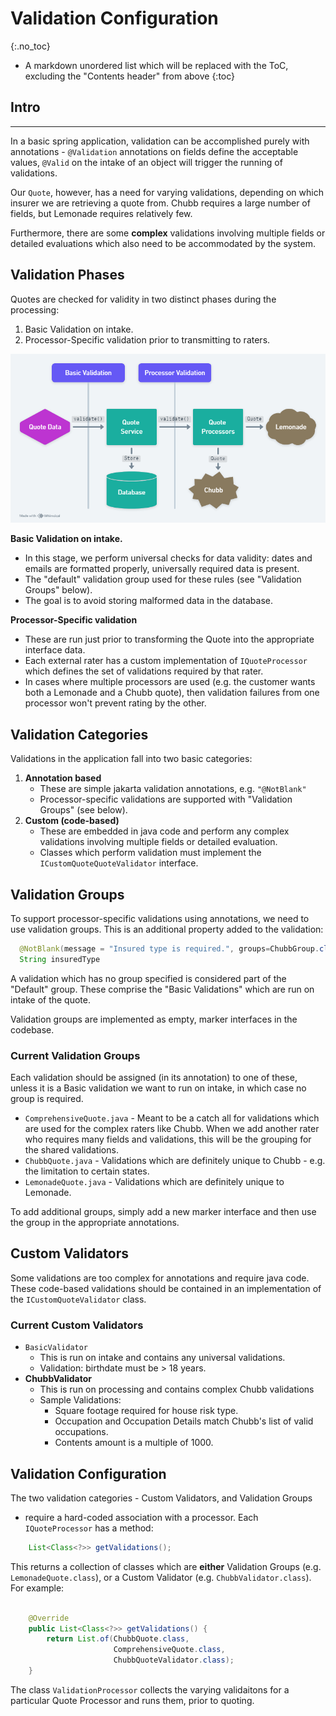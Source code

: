 # Validation Configuration
{:.no_toc}

<nav>

* A markdown unordered list which will be replaced with the ToC, excluding the "Contents header" from above
{:toc}

</nav>

## Intro

<hr/>

In a basic spring application, validation can be accomplished purely with
annotations - `@Validation` annotations on fields define the acceptable values,
`@Valid` on the intake of an object will trigger the running of validations.

Our `Quote`, however, has a need for varying validations, depending on which
insurer we are retrieving a quote from. Chubb requires a large number of
fields, but Lemonade requires relatively few.

Furthermore, there are some **complex** validations involving multiple fields
or detailed evaluations which also need to be accommodated by the system.


## Validation Phases

Quotes are checked for validity in two distinct phases during the processing:

1. Basic Validation on intake.
2. Processor-Specific validation prior to transmitting to raters.

![Validation Phases](../assets/images/ValidationPhases_01.png)

**Basic Validation on intake.**

- In this stage, we perform universal checks for data validity: dates and
  emails are formatted properly, universally required data is present.
- The "default" validation group used for these rules (see "Validation Groups" below).
- The goal is to avoid storing malformed data in the database.

**Processor-Specific validation**


- These are run just prior to transforming the Quote into the appropriate interface data.
- Each external rater has a custom implementation of `IQuoteProcessor` which
  defines the set of validations required by that rater.
- In cases where multiple processors are used (e.g. the customer wants both
  a Lemonade and a Chubb quote), then validation failures from one processor
  won't prevent rating by the other.

## Validation Categories

Validations in the application fall into two basic categories: 

1. **Annotation based** 
    - These are simple jakarta validation annotations, e.g. `"@NotBlank"`
    - Processor-specific validations are supported with "Validation Groups"
      (see below).
2. **Custom (code-based)**
    - These are embedded in java code and perform any complex validations
      involving multiple fields or detailed evaluation.
    - Classes which perform validation must implement the `ICustomQuoteQuoteValidator` interface.

## Validation Groups

To support processor-specific validations using annotations, we need to use
validation groups. This is an additional property added to the validation:

```java
  @NotBlank(message = "Insured type is required.", groups=ChubbGroup.class)
  String insuredType
```

A validation which has no group specified is considered part of the "Default"
group. These comprise the "Basic Validations" which are run on intake of the
quote.

Validation groups are implemented as empty, marker interfaces in the codebase.


### Current Validation Groups

Each validation should be assigned (in its annotation) to one of these, unless
it is a Basic validation we want to run on intake, in which case no group is
required.

- `ComprehensiveQuote.java` - Meant to be a catch all for validations which are
  used for the complex raters like Chubb. When we add another rater who
  requires many fields and validations, this will be the grouping for the
  shared validations.
- `ChubbQuote.java` - Validations which are definitely unique to Chubb - e.g.
  the limitation to certain states.
- `LemonadeQuote.java` - Validations which are definitely unique to Lemonade.

To add additional groups, simply add a new marker interface and then use the
group in the appropriate annotations.


## Custom Validators

Some validations are too complex for annotations and require java code. These
code-based validations should be contained in an implementation of the
`ICustomQuoteValidator` class.

### Current Custom Validators

- `BasicValidator` 
    - This is run on intake and contains any universal validations.
    - Validation: birthdate must be > 18 years.
- **ChubbValidator**
    - This is run on processing and contains complex Chubb validations
    - Sample Validations: 
        - Square footage required for house risk type.
        - Occupation and Occupation Details match Chubb's list of valid occupations.
        - Contents amount is a multiple of 1000.

## Validation Configuration


The two validation categories - Custom Validators, and Validation Groups
- require a hard-coded association with a processor. Each `IQuoteProcessor` has
a method: 

```java
    List<Class<?>> getValidations();
```

This returns a collection of classes which are **either** Validation Groups
(e.g. `LemonadeQuote.class`), or a Custom Validator (e.g.
`ChubbValidator.class`). For example:

```java

    @Override
    public List<Class<?>> getValidations() {
        return List.of(ChubbQuote.class, 
                       ComprehensiveQuote.class, 
                       ChubbQuoteValidator.class);
    }
```

The class `ValidationProcessor` collects the varying validaitons for
a particular Quote Processor and runs them, prior to quoting.




